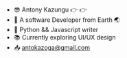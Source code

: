 - :sunglasses: Antony Kazungu :point_right: :point_right:
- :rocket: A software Developer from Earth :earth_asia:
- :100: Python && Javascript writer
- :books: Currently exploring UI/UX design
- :inbox_tray: antokazoga@gmail.com

 








